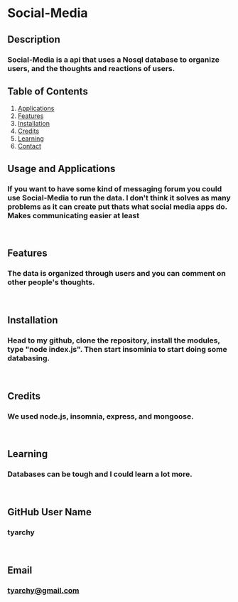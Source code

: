 # Social-Media

## Description
### Social-Media is a api that uses a Nosql database to organize users, and the thoughts and reactions of users.
  
## Table of Contents
1. [Applications](#Features)
2. [Features](#Features)
3. [Installation](#installation)
4. [Credits](#credits)
5. [Learning](#learning)
6. [Contact](#email)



## Usage and Applications
### If you want to have some kind of messaging forum you could use Social-Media to run the data. I don't think it solves as many problems as it can create put thats what social media apps do.  Makes communicating easier at least

<p>&nbsp;</p>  

## Features
### The data is organized through users and you can comment on other people's thoughts.  

<p>&nbsp;</p>

## Installation
### Head to my github, clone the repository, install the modules, type "node index.js". Then start insominia to start doing some databasing.

<p>&nbsp;</p>
  
## Credits
### We used node.js, insomnia, express, and mongoose.

<p>&nbsp;</p>
  
## Learning
### Databases can be tough and I could learn a lot more.

<p>&nbsp;</p>
  
## GitHub User Name
### tyarchy

<p>&nbsp;</p>
  
## Email
### tyarchy@gmail.com

  